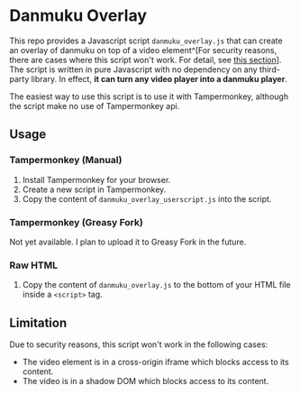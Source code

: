 # Danmuku Overlay

This repo provides a Javascript script `danmuku_overlay.js` that can create an overlay of danmuku on top of a video element^[For security reasons, there are cases where this script won't work. For detail, see [this section](#-limiation)]. The script is written in pure Javascript with no dependency on any third-party library. In effect, **it can turn any video player into a danmuku player**.

The easiest way to use this script is to use it with Tampermonkey, although the script make no use of Tampermonkey api. 

## Usage

### Tampermonkey (Manual)

1. Install Tampermonkey for your browser.
2. Create a new script in Tampermonkey.
3. Copy the content of `danmuku_overlay_userscript.js` into the script.

### Tampermonkey (Greasy Fork)

Not yet available. I plan to upload it to Greasy Fork in the future.

### Raw HTML

1. Copy the content of `danmuku_overlay.js` to the bottom of your HTML file inside a `<script>` tag.

## Limitation

Due to security reasons, this script won't work in the following cases:

- The video element is in a cross-origin iframe which blocks access to its content.
- The video is in a shadow DOM which blocks access to its content.